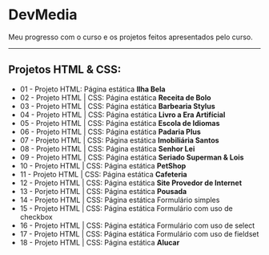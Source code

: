 # DevMedia
Meu progresso com o curso e os projetos feitos apresentados pelo curso.

---

## Projetos HTML & CSS:
- 01 - Projeto HTML: Página estática **Ilha Bela**
- 02 - Projeto HTML | CSS: Página estática **Receita de Bolo**
- 03 - Projeto HTML | CSS: Página estática **Barbearia Stylus**
- 04 - Projeto HTML | CSS: Página estática **Livro a Era Artifícial**
- 05 - Projeto HTML | CSS: Página estática **Escola de Idiomas**
- 06 - Projeto HTML | CSS: Página estática **Padaria Plus**
- 07 - Projeto HTML | CSS: Página estática **Imobiliária Santos**
- 08 - Projeto HTML | CSS: Página estática **Senhor Lei**
- 09 - Projeto HTML | CSS: Página estática **Seriado Superman & Lois**
- 10 - Projeto HTML | CSS: Página estática **PetShop**
- 11 - Projeto HTML | CSS: Página estática **Cafeteria**
- 12 - Projeto HTML | CSS: Página estática **Site Provedor de Internet**
- 13 - Porjeto HTML | CSS: Página estática **Pousada**
- 14 - Projeto HTML | CSS: Página estática Formulário simples
- 15 - Projeto HTML | CSS: Página estática Formulário com uso de checkbox
- 16 - Projeto HTML | CSS: Página estática Formulário com uso de select
- 17 - Projeto HTML | CSS: Página estática Formulário com uso de fieldset
- 18 - Projeto HTML | CSS: Página estática **Alucar**
